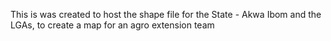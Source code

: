 This is was created to host the shape file for the State - Akwa Ibom and the LGAs, to create a map for an agro extension team
